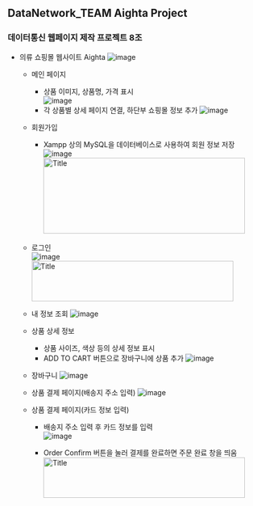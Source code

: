 ## DataNetwork_TEAM Aighta Project
### 데이터통신 웹페이지 제작 프로젝트 8조


* 의류 쇼핑몰 웹사이트 Aighta
![image](https://user-images.githubusercontent.com/89721794/209170498-447922a4-6e22-418a-9c60-3eae5caa2c15.png)

  - 메인 페이지  
     - 상품 이미지, 상품명, 가격 표시   
![image](https://user-images.githubusercontent.com/89721794/209170701-e81354e6-13c1-4d66-80d7-1a95e3075d1b.png)
     - 각 상품별 상세 페이지 연결, 하단부 쇼핑몰 정보 추가
![image](https://user-images.githubusercontent.com/89721794/209170746-662edfc8-c05c-4b18-ab33-9d05ad67a863.png)   
   
   - 회원가입   
      - Xampp 상의 MySQL을 데이터베이스로 사용하여 회원 정보 저장
![image](https://user-images.githubusercontent.com/89721794/209170884-b21211d0-b28b-4f1f-a8e8-98d658f7e681.png)
<img src="https://user-images.githubusercontent.com/89721794/209170895-f84a3e43-4c8d-4fee-93ed-2757e094eb21.png" width="400px" height="150px" title="px(300)" alt="Title"></img><br/>   
   
   - 로그인   
![image](https://user-images.githubusercontent.com/89721794/209171668-37e6f527-781e-491c-b09c-cf2fdf8fa885.png)
<img src="https://user-images.githubusercontent.com/89721794/209172349-06a4fd5c-63ae-48bf-a8c6-112b83c54b23.png" width="400px" height="80px" title="px(300)" alt="Title"></img><br/>  
   
   - 내 정보 조회
![image](https://user-images.githubusercontent.com/89721794/209172598-1c27b5aa-e138-436a-8f37-87f51763b298.png)   
   
   - 상품 상세 정보 
      - 상품 사이즈, 색상 등의 상세 정보 표시
      - ADD TO CART 버튼으로 장바구니에 상품 추가
![image](https://user-images.githubusercontent.com/89721794/209172692-bc7d52ec-6318-4080-b2b0-c495a5e8e2c7.png)   
   
   
   - 장바구니
![image](https://user-images.githubusercontent.com/89721794/209172899-64db3216-ff43-40ea-b75b-c79617cfc908.png)   
   
   
   - 상품 결제 페이지(배송지 주소 입력)
![image](https://user-images.githubusercontent.com/89721794/209172960-c6f77613-5098-459b-b48e-ff8d38cd0e35.png)
   
   
   - 상품 결제 페이지(카드 정보 입력)
      - 배송지 주소 입력 후 카드 정보를 입력  
![image](https://user-images.githubusercontent.com/89721794/209175714-1fa10bfb-4f9f-48cb-9381-2e366352b550.png)   
   
      - Order Confirm 버튼을 눌러 결제를 완료하면 주문 완료 창을 띄움
<img src="https://user-images.githubusercontent.com/89721794/209175921-9f21df48-75e7-4a7d-a944-78bdbe2af374.png" width="400px" height="80px" title="px(300)" alt="Title"></img><br/>







